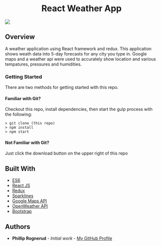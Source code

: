 <h1 align="center"><strong>React Weather App</strong></h1>

<img src="https://github.com/philliprognerud/ReactWeatherApp/blob/master/images/lOxVytvti4.gif" align="center" >

<h2>Overview</h2>
A weather application using React framework and redux. This application shows weath data into 5-day forecasts for any city you type in. Google maps and a weather api were used to accurately show location and various tempatures, pressures and humidities.

### Getting Started

There are two methods for getting started with this repo.

#### Familiar with Git?
Checkout this repo, install dependencies, then start the gulp process with the following:

```
> git clone (this repo)
> npm install
> npm start
```

#### Not Familiar with Git?
Just click the download button on the upper right of this repo

## Built With

* [ES6](http://es6-features.org/#Constants)
* [React JS](https://facebook.github.io/react/)
* [Redux](http://redux.js.org/)
* [Sparklines](https://github.com/borisyankov/react-sparklines)
* [Google Maps API](https://developers.google.com/maps/)
* [OpenWeather API](http://openweathermap.org/forecast5)
* [Bootstrap](http://getbootstrap.com/)

## Authors

* **Phillip Rognerud** - *Initial work* - [My GitHub Profile](https://github.com/philliprognerud)
